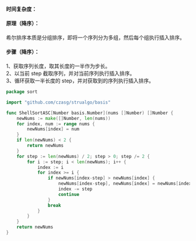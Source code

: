 #### 时间复杂度：

#### 原理（降序）：
希尔排序本质是分组排序，即将一个序列分为多组，然后每个组执行插入排序。  

#### 步骤（降序）：  
1、获取序列长度，取其长度的一半作为步长。  
2、以当前 step 截取序列，并对当前序列执行插入排序。  
3、循环获取一半长度的 step，并对获取到的序列执行插入排序。

```go title="https://github.com/czasg/strualgo/blob/main/algo/sort/shell.go"
package sort

import "github.com/czasg/strualgo/basis"

func ShellSortASC[Number basis.Number](nums []Number) []Number {
	newNums := make([]Number, len(nums))
	for index, num := range nums {
		newNums[index] = num
	}
	if len(newNums) < 2 {
		return newNums
	}
	for step := len(newNums) / 2; step > 0; step /= 2 {
		for i := step; i < len(newNums); i++ {
			index := i
			for index >= i {
				if newNums[index-step] > newNums[index] {
					newNums[index-step], newNums[index] = newNums[index], newNums[index-step]
					index -= step
					continue
				}
				break
			}
		}
	}
	return newNums
}
```
